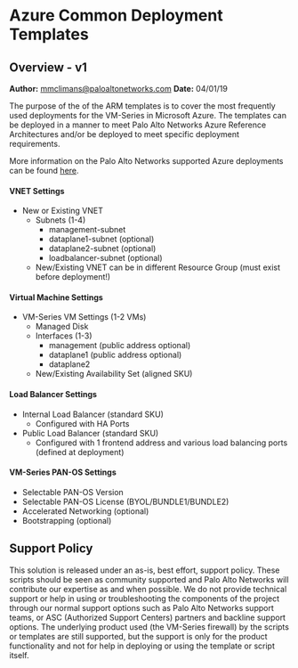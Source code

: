 # Azure Common Deployment Templates

## Overview - v1

**Author:** mmclimans@paloaltonetworks.com
**Date:** 04/01/19

The purpose of the of the ARM templates is to cover the most frequently used deployments for the VM-Series in Microsoft Azure.  The templates can be deployed in a manner to meet Palo Alto Networks Azure Reference Architectures and/or be deployed to meet specific deployment requirements. 

More information on the Palo Alto Networks supported Azure deployments can be found [here](https://live.paloaltonetworks.com/t5/Microsoft-Azure/ct-p/Azure).
#### VNET Settings
* New or Existing VNET
   * Subnets (1-4)
      * management-subnet
      * dataplane1-subnet (optional)
      * dataplane2-subnet (optional)
      * loadbalancer-subnet (optional)
   * New/Existing VNET can be in different Resource Group (must exist before deployment!)
#### Virtual Machine Settings
* VM-Series VM Settings (1-2 VMs)
   * Managed Disk
   * Interfaces (1-3)
      * management (public address optional)
      * dataplane1 (public address optional)
      * dataplane2 
   * New/Existing Availability Set (aligned SKU)
#### Load Balancer Settings
* Internal Load Balancer (standard SKU)
   * Configured with HA Ports
* Public Load Balancer (standard SKU)
   * Configured with 1 frontend address and various load balancing ports (defined at deployment)
#### VM-Series PAN-OS Settings
   * Selectable PAN-OS Version
   * Selectable PAN-OS License (BYOL/BUNDLE1/BUNDLE2)
   * Accelerated Networking (optional)
   * Bootstrapping (optional)

## Support Policy
This solution is released under an as-is, best effort, support policy. These scripts should be seen as community supported and Palo Alto Networks will contribute our expertise as and when possible. We do not provide technical support or help in using or troubleshooting the components of the project through our normal support options such as Palo Alto Networks support teams, or ASC (Authorized Support Centers) partners and backline support options. The underlying product used (the VM-Series firewall) by the scripts or templates are still supported, but the support is only for the product functionality and not for help in deploying or using the template or script itself.

